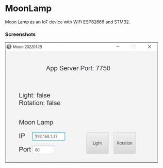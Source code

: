 # MoonLamp
 Moon Lamp as an IoT device with WiFi ESP82666 and STM32.
  
  
### Screenshots  
  
 ![alt text](https://github.com/viktorvano/MoonLamp/blob/main/screenshots/moonApp.png?raw=true)  
